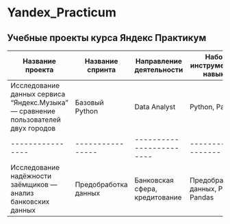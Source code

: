 # Yandex_Practicum
## Учебные проекты курса Яндекс Практикум 

| Название проекта | Название спринта | Направление деятельности | Набор инструментов, навыки | Задачи проекта | Краткое описание |
| ---------------- | ---------------- | ------------------------ | ------------------ | -------------- | ---------------- |
|Исследование данных сервиса “Яндекс.Музыка” — сравнение пользователей двух городов | Базовый Python | Data Analyst | Python, Pandas | | |
| ---------------- | ---------------- | ------------------------ | ------------------ | -------------- | ---------------- |
| Исследование надёжности заёмщиков — анализ банковских данных | Предобработка данных | Банковская сфера, кредитование | Предобработка данных, Pyton, Pandas | | |
